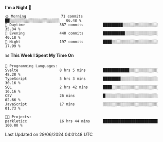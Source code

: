 <!--START_SECTION:waka-->
**I'm a Night 🦉** 

```text
🌞 Morning                71 commits          ██░░░░░░░░░░░░░░░░░░░░░░░   06.48 % 
🌆 Daytime                387 commits         █████████░░░░░░░░░░░░░░░░   35.34 % 
🌃 Evening                440 commits         ██████████░░░░░░░░░░░░░░░   40.18 % 
🌙 Night                  197 commits         ████░░░░░░░░░░░░░░░░░░░░░   17.99 % 
```


📊 **This Week I Spent My Time On** 

```text
💬 Programming Languages: 
Svelte                   8 hrs 5 mins        ████████████░░░░░░░░░░░░░   48.28 % 
TypeScript               5 hrs 3 mins        ████████░░░░░░░░░░░░░░░░░   30.16 % 
SQL                      2 hrs 42 mins       ████░░░░░░░░░░░░░░░░░░░░░   16.16 % 
CSV                      26 mins             █░░░░░░░░░░░░░░░░░░░░░░░░   02.66 % 
JavaScript               17 mins             ░░░░░░░░░░░░░░░░░░░░░░░░░   01.73 % 

🐱‍💻 Projects: 
parkleticc               16 hrs 44 mins      █████████████████████████   100.00 % 
```


 Last Updated on 29/06/2024 04:01:48 UTC
<!--END_SECTION:waka-->
